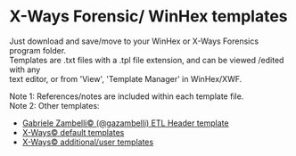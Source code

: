 # X-Ways Forensic/ WinHex templates

Just download and save/move to your WinHex or X-Ways Forensics program folder.<br>
Templates are .txt files with a .tpl file extension, and can be viewed /edited with any <br>
text editor, or from 'View', 'Template Manager' in WinHex/XWF.

Note 1: References/notes are included within each template file.<br>
Note 2: Other templates:<br>
  - [Gabriele Zambelli© (@gazambelli) ETL Header template](https://github.com/kacos2000/WinHex_Templates/blob/master/ETL_Header_x64.tpl)<br> 
  - [X-Ways© default templates](https://github.com/kacos2000/WinHex_Templates/tree/master/WinHex_default)<br>
  - [X-Ways© additional/user templates](https://github.com/kacos2000/WinHex_Templates/tree/master/WinHex_additional)

